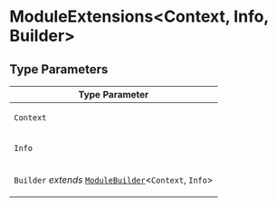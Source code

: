 # ModuleExtensions\<Context, Info, Builder\>

## Type Parameters

<table>
<thead>
<tr>
<th>Type Parameter</th>
</tr>
</thead>
<tbody>
<tr>
<td>

`Context`

</td>
</tr>
<tr>
<td>

`Info`

</td>
</tr>
<tr>
<td>

`Builder` _extends_ [`ModuleBuilder`](../../../classes/ModuleBuilder.md)\<`Context`, `Info`\>

</td>
</tr>
</tbody>
</table>
